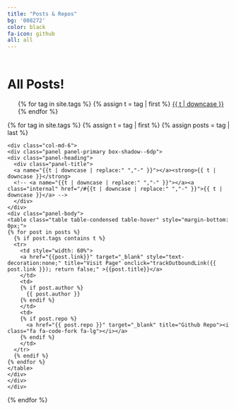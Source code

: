 ```yaml
---
title: "Posts & Repos"
bg: '008272'
color: black
fa-icon: github
all: all
---
```

<!-- Create a list of all the other posts that link to other pages -->
<!-- Google Analytics -->
  <script>
  
  (function(i,s,o,g,r,a,m){i['GoogleAnalyticsObject']=r;i[r]=i[r]||function(){
  (i[r].q=i[r].q||[]).push(arguments)},i[r].l=1*new Date();a=s.createElement(o),
  m=s.getElementsByTagName(o)[0];a.async=1;a.src=g;m.parentNode.insertBefore(a,m)
  })(window,document,'script','//www.google-analytics.com/analytics.js','ga');
  
  ga('create', 'UA-71195704-1', 'auto');
  ga('send', 'pageview');
  
  </script>
<!-- End Google Analytics -->

<!--
/**
* Function that tracks a click on an outbound link in Google Analytics.
* This function takes a valid URL string as an argument, and uses that URL string
* as the event label. Setting the transport method to 'beacon' lets the hit be sent
* using 'navigator.sendBeacon' in browser that support it.
*/ -->
<script>

var trackOutboundLink = function(url) {
   ga('send', 'event', 'outbound', 'click', url, {
     'transport': 'beacon',
     'hitCallback': function(){document.location = url;}
   });
}

</script>
<!-- End Track Outbound Link -->

<div style="margin-top: 60px;">

 
  <h1 class="page-heading">All Posts!</h1>
  
  <ul class="tags">
  {% for tag in site.tags %}
    {% assign t = tag | first %}
    <li style="display:inline"><a href="/#{{t | downcase | replace:" ","-" }}">{{ t | downcase }}</a></li>
  {% endfor %}
  </ul> 


<div class="container-fluid">
<div class="row">

  {% for tag in site.tags %}
    {% assign t = tag | first %}
    {% assign posts = tag | last %}

   
    <div class="col-md-6">
    <div class="panel panel-primary box-shadow--6dp">
    <div class="panel-heading">
      <div class="panel-title">
      <a name="{{t | downcase | replace:" ","-" }}"></a><strong>{{ t | downcase }}</strong>
      <!-- <a name="{{t | downcase | replace:" ","-" }}"></a><a class="internal" href="/#{{t | downcase | replace:" ","-" }}">{{ t | downcase }}</a> -->
      </div>
    </div>
    <div class="panel-body">
    <table class="table table-condensed table-hover" style="margin-bottom: 0px;">
    {% for post in posts %}
      {% if post.tags contains t %}      
      <tr>
        <td style="width: 60%">  
        <a href="{{post.link}}" target="_blank" style="text-decoration:none;" title="Visit Page" onclick="trackOutboundLink({{ post.link }}); return false;" >{{post.title}}</a>
        </td>
        <td>
        {% if post.author %}
          {{ post.author }}
        {% endif %}
        </td>
        <td>
        {% if post.repo %}
          <a href="{{ post.repo }}" target="_blank" title="Github Repo"><i class="fa fa-code-fork fa-lg"></i></a>
        {% endif %}
        </td>
      </tr>
      {% endif %}
    {% endfor %}
    </table>
    </div>
    </div>
    </div>

  {% endfor %}

</div>
</div>

</div>
